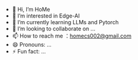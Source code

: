 - 👋 Hi, I’m HoMe
- 👀 I’m interested in Edge-AI
- 🌱 I’m currently learning LLMs and Pytorch
- 💞️ I’m looking to collaborate on ...
- 📫 How to reach me ：homecs002@gmail.com
- 😄 Pronouns: ...
- ⚡ Fun fact: ...

<!---
homecs002/homecs002 is a ✨ special ✨ repository because its `README.md` (this file) appears on your GitHub profile.
You can click the Preview link to take a look at your changes.
--->
